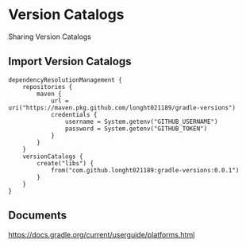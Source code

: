 # Version Catalogs
Sharing Version Catalogs

## Import Version Catalogs
```
dependencyResolutionManagement {
    repositories {
        maven {
            url = uri("https://maven.pkg.github.com/longht021189/gradle-versions")
            credentials {
                username = System.getenv("GITHUB_USERNAME")
                password = System.getenv("GITHUB_TOKEN")
            }
        }
    }
    versionCatalogs {
        create("libs") {
            from("com.github.longht021189:gradle-versions:0.0.1")
        }
    }
}
```

## Documents
https://docs.gradle.org/current/userguide/platforms.html